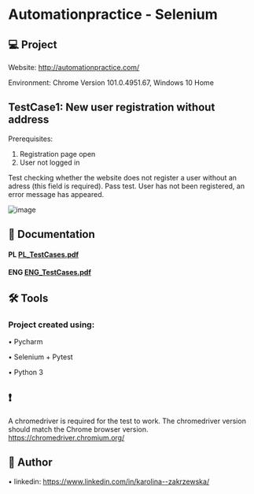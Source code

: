 # Automationpractice - Selenium

## 💻 Project
Website: http://automationpractice.com/

Environment: Chrome Version 101.0.4951.67, Windows 10 Home


## TestCase1: New user registration without address

Prerequisites:

1. Registration page open
2. User not logged in


Test checking whether the website does not register a user without an adress (this field is required).
Pass test. User has not been registered, an error message has appeared.

![image](https://user-images.githubusercontent.com/92153501/169701769-88bc1244-664a-4562-b87c-75cbe79acc3b.png)



## 📓 Documentation
#### PL [PL_TestCases.pdf](https://github.com/KarolinaZakrzewska/Selenium_test_automationpractice/blob/main/PL_TestCases.pdf) 

#### ENG [ENG_TestCases.pdf](https://github.com/KarolinaZakrzewska/Selenium_test_automationpractice/blob/main/ENG_TestCases.pdf) 


## 🛠 Tools

### Project created using:


•	Pycharm

•	Selenium + Pytest

•	Python 3

## ❗
A chromedriver is required for the test to work. The chromedriver version should match the Chrome browser version. 
https://chromedriver.chromium.org/


## 💬 Author

•	linkedin: https://www.linkedin.com/in/karolina--zakrzewska/

